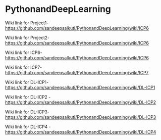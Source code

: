 # PythonandDeepLearning

Wiki link for Project1- https://github.com/sandeepsalkuti/PythonandDeepLearning/wiki/ICP6

Wiki link for Project2- https://github.com/sandeepsalkuti/PythonandDeepLearning/wiki/ICP6

Wiki link for ICP6- https://github.com/sandeepsalkuti/PythonandDeepLearning/wiki/ICP6

Wiki link for ICP7- https://github.com/sandeepsalkuti/PythonandDeepLearning/wiki/ICP7

Wiki link for DL-ICP1- https://github.com/sandeepsalkuti/PythonandDeepLearning/wiki/DL-ICP1

Wiki link for DL-ICP2 - https://github.com/sandeepsalkuti/PythonandDeepLearning/wiki/DL-ICP2

Wiki link for DL-ICP3- https://github.com/sandeepsalkuti/PythonandDeepLearning/wiki/DL-ICP3

Wiki link for DL-ICP4 - https://github.com/sandeepsalkuti/PythonandDeepLearning/wiki/DL-ICP4
